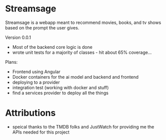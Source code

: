 # Streamsage
Streamsage is a webapp meant to recommend movies, books, and tv shows based on the prompt the user gives.








Version 0.0.1
- Most of the backend core logic is done
- wrote unit tests for a majority of classes - hit about 65% coverage...



Plans:
- Frontend using Angular
- Docker containers for the ai model and backend and frontend
- deploying to a provider
- integration test (working with docker and stuff)
- find a services provider to deploy all the things



# Attributions
- speical thanks to the TMDB folks  and JustWatch for providing me the APIs needed for this project